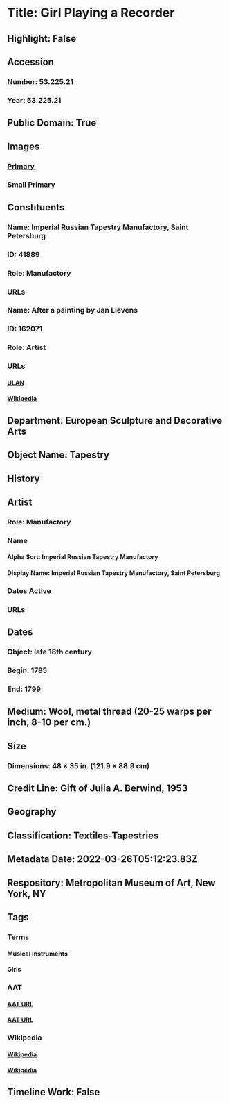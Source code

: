 # Title: Girl Playing a Recorder
## Highlight: False
## Accession
### Number: 53.225.21
### Year: 53.225.21
## Public Domain: True
## Images
### [Primary](https://images.metmuseum.org/CRDImages/es/original/173295.jpg)
### [Small Primary](https://images.metmuseum.org/CRDImages/es/web-large/173295.jpg)
## Constituents
### Name: Imperial Russian Tapestry Manufactory, Saint Petersburg
### ID: 41889
### Role: Manufactory
### URLs
### Name: After a painting by Jan Lievens
### ID: 162071
### Role: Artist
### URLs
#### [ULAN](http://vocab.getty.edu/page/ulan/500021942)
#### [Wikipedia](https://www.wikidata.org/wiki/Q430783)
## Department: European Sculpture and Decorative Arts
## Object Name: Tapestry
## History
## Artist
### Role: Manufactory
### Name
#### Alpha Sort: Imperial Russian Tapestry Manufactory
#### Display Name: Imperial Russian Tapestry Manufactory, Saint Petersburg
### Dates Active
### URLs
## Dates
### Object: late 18th century
### Begin: 1785
### End: 1799
## Medium: Wool, metal thread (20-25 warps per inch, 8-10 per cm.)
## Size
### Dimensions: 48 × 35 in. (121.9 × 88.9 cm)
## Credit Line: Gift of Julia A. Berwind, 1953
## Geography
## Classification: Textiles-Tapestries
## Metadata Date: 2022-03-26T05:12:23.83Z
## Respository: Metropolitan Museum of Art, New York, NY
## Tags
### Terms
#### Musical Instruments
#### Girls
### AAT
#### [AAT URL](http://vocab.getty.edu/page/aat/300041620)
#### [AAT URL](http://vocab.getty.edu/page/aat/300247581)
### Wikipedia
#### [Wikipedia]()
#### [Wikipedia]()
## Timeline Work: False